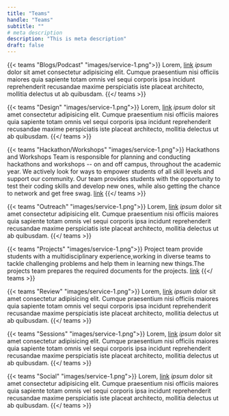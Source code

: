 ```yaml
---
title: "Teams"
handle: "Teams"
subtitle: ""
# meta description
description: "This is meta description"
draft: false
---
```



{{< teams "Blogs/Podcast" "images/service-1.png">}}
Lorem, [link](https://examplesite.com) _ipsum_ dolor sit amet consectetur adipisicing elit. Cumque praesentium nisi officiis maiores quia sapiente totam omnis vel sequi corporis ipsa incidunt reprehenderit recusandae maxime perspiciatis iste placeat architecto, mollitia delectus ut ab quibusdam.
{{</ teams >}}

{{< teams "Design" "images/service-1.png">}}
Lorem, [link](https://examplesite.com) _ipsum_ dolor sit amet consectetur adipisicing elit. Cumque praesentium nisi officiis maiores quia sapiente totam omnis vel sequi corporis ipsa incidunt reprehenderit recusandae maxime perspiciatis iste placeat architecto, mollitia delectus ut ab quibusdam.
{{</ teams >}}

{{< teams "Hackathon/Workshops" "images/service-1.png">}}
Hackathons and Workshops Team is responsible for planning and conducting hackathons and workshops -- on and off campus, throughout the academic year. We actively look for ways to empower students of all skill levels and support our community. Our team provides students with the opportunity to test their coding skills and develop new ones, while also getting the chance to network and get free swag. [link](https://examplesite.com) 
{{</ teams >}}

{{< teams "Outreach" "images/service-1.png">}}
Lorem, [link](https://examplesite.com) _ipsum_ dolor sit amet consectetur adipisicing elit. Cumque praesentium nisi officiis maiores quia sapiente totam omnis vel sequi corporis ipsa incidunt reprehenderit recusandae maxime perspiciatis iste placeat architecto, mollitia delectus ut ab quibusdam.
{{</ teams >}}

{{< teams "Projects" "images/service-1.png">}}
Project team provide students with a multidisciplinary experience,working in diverse teams to tackle challenging problems and help them in learning new things.The projects team prepares the required documents for the projects. [link](https://examplesite.com) 
{{</ teams >}}

{{< teams "Review" "images/service-1.png">}}
Lorem, [link](https://examplesite.com) _ipsum_ dolor sit amet consectetur adipisicing elit. Cumque praesentium nisi officiis maiores quia sapiente totam omnis vel sequi corporis ipsa incidunt reprehenderit recusandae maxime perspiciatis iste placeat architecto, mollitia delectus ut ab quibusdam.
{{</ teams >}}

{{< teams "Sessions" "images/service-1.png">}}
Lorem, [link](https://examplesite.com) _ipsum_ dolor sit amet consectetur adipisicing elit. Cumque praesentium nisi officiis maiores quia sapiente totam omnis vel sequi corporis ipsa incidunt reprehenderit recusandae maxime perspiciatis iste placeat architecto, mollitia delectus ut ab quibusdam.
{{</ teams >}}

{{< teams "Social" "images/service-1.png">}}
Lorem, [link](https://examplesite.com) _ipsum_ dolor sit amet consectetur adipisicing elit. Cumque praesentium nisi officiis maiores quia sapiente totam omnis vel sequi corporis ipsa incidunt reprehenderit recusandae maxime perspiciatis iste placeat architecto, mollitia delectus ut ab quibusdam.
{{</ teams >}}



